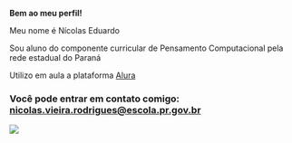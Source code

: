 **Bem ao meu perfil!**

Meu nome é Nícolas Eduardo

Sou aluno do componente curricular de Pensamento Computacional pela rede estadual do Paraná

Utilizo em aula a plataforma [Alura](https://www.alura.com.br)

### Você pode entrar em contato comigo: nicolas.vieira.rodrigues@escola.pr.gov.br


![](https://media.tenor.com/1Wqi9PgVmEoAAAAj/the-chosen-os-escolhidos.gif)
